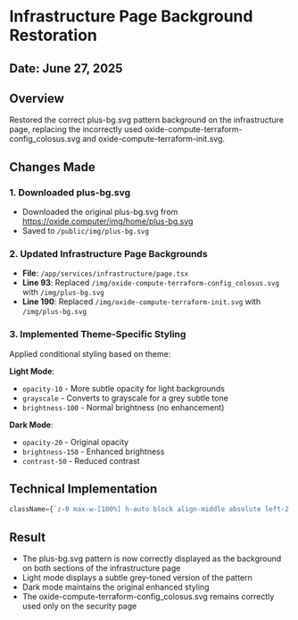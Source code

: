 # Infrastructure Page Background Restoration

## Date: June 27, 2025

## Overview
Restored the correct plus-bg.svg pattern background on the infrastructure page, replacing the incorrectly used oxide-compute-terraform-config_colosus.svg and oxide-compute-terraform-init.svg.

## Changes Made

### 1. Downloaded plus-bg.svg
- Downloaded the original plus-bg.svg from https://oxide.computer/img/home/plus-bg.svg
- Saved to `/public/img/plus-bg.svg`

### 2. Updated Infrastructure Page Backgrounds
- **File**: `/app/services/infrastructure/page.tsx`
- **Line 93**: Replaced `/img/oxide-compute-terraform-config_colosus.svg` with `/img/plus-bg.svg`
- **Line 190**: Replaced `/img/oxide-compute-terraform-init.svg` with `/img/plus-bg.svg`

### 3. Implemented Theme-Specific Styling
Applied conditional styling based on theme:

**Light Mode**:
- `opacity-10` - More subtle opacity for light backgrounds
- `grayscale` - Converts to grayscale for a grey subtle tone
- `brightness-100` - Normal brightness (no enhancement)

**Dark Mode**:
- `opacity-20` - Original opacity
- `brightness-150` - Enhanced brightness
- `contrast-50` - Reduced contrast

## Technical Implementation
```jsx
className={`z-0 max-w-[100%] h-auto block align-middle absolute left-2 right-2 w-[calc(100%_-_1rem)] ${currentTheme === 'light' ? 'opacity-10 grayscale brightness-100' : 'opacity-20 brightness-150 contrast-50'}`}
```

## Result
- The plus-bg.svg pattern is now correctly displayed as the background on both sections of the infrastructure page
- Light mode displays a subtle grey-toned version of the pattern
- Dark mode maintains the original enhanced styling
- The oxide-compute-terraform-config_colosus.svg remains correctly used only on the security page